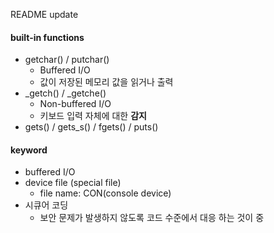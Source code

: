 README update

#### built-in functions
- getchar() / putchar()
    - Buffered I/O
    - 값이 저장된 메모리 값을 읽거나 출력
- _getch() / _getche()
    - Non-buffered I/O
    - 키보드 입력 자체에 대한 **감지**
- gets() / gets_s() / fgets() / puts()

#### keyword
- buffered I/O
- device file (special file)
    - file name: CON(console device)
- 시큐어 코딩
    - 보안 문제가 발생하지 않도록 코드 수준에서 대응 하는 것이 중

